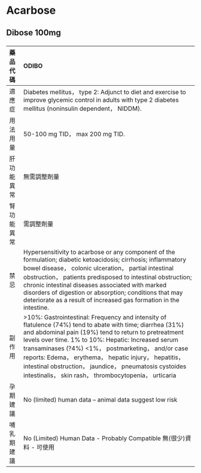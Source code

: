 # Acarbose

## Dibose 100mg

##### 

| 藥品代碼   | ODIBO                                                                                                                                                                                                                                                                                                                                                                                                                                                      |
|:-----------|:-----------------------------------------------------------------------------------------------------------------------------------------------------------------------------------------------------------------------------------------------------------------------------------------------------------------------------------------------------------------------------------------------------------------------------------------------------------|
| 適應症     | Diabetes mellitus， type 2: Adjunct to diet and exercise to improve glycemic control in adults with type 2 diabetes mellitus (noninsulin dependent， NIDDM).                                                                                                                                                                                                                                                                                               |
| 用法用量   | 50-100 mg TID， max 200 mg TID.                                                                                                                                                                                                                                                                                                                                                                                                                            |
| 肝功能異常 | 無需調整劑量                                                                                                                                                                                                                                                                                                                                                                                                                                               |
| 腎功能異常 | 需調整劑量                                                                                                                                                                                                                                                                                                                                                                                                                                                 |
| 禁忌       | Hypersensitivity to acarbose or any component of the formulation; diabetic ketoacidosis; cirrhosis; inflammatory bowel disease， colonic ulceration， partial intestinal obstruction， patients predisposed to intestinal obstruction; chronic intestinal diseases associated with marked disorders of digestion or absorption; conditions that may deteriorate as a result of increased gas formation in the intestine.                                   |
| 副作用     | >10%: Gastrointestinal: Frequency and intensity of flatulence (74%) tend to abate with time; diarrhea (31%) and abdominal pain (19%) tend to return to pretreatment levels over time. 1% to 10%: Hepatic: Increased serum transaminases (?4%) <1%， postmarketing， and/or case reports: Edema， erythema， hepatic injury， hepatitis， intestinal obstruction， jaundice， pneumatosis cystoides intestinalis， skin rash， thrombocytopenia， urticaria |
| 孕期建議   | No (limited) human data – animal data suggest low risk                                                                                                                                                                                                                                                                                                                                                                                                     |
| 哺乳期建議 | No (Limited) Human Data - Probably Compatible 無(很少)資料 - 可使用                                                                                                                                                                                                                                                                                                                                                                                        |

